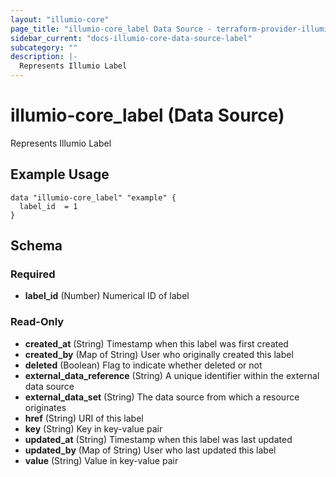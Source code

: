 ```yaml
---
layout: "illumio-core"
page_title: "illumio-core_label Data Source - terraform-provider-illumio-core"
sidebar_current: "docs-illumio-core-data-source-label"
subcategory: ""
description: |-
  Represents Illumio Label
---
```


# illumio-core_label (Data Source)

Represents Illumio Label

Example Usage
------------

```hcl
data "illumio-core_label" "example" {
  label_id  = 1
}
```

## Schema

### Required

- **label_id** (Number) Numerical ID of label

### Read-Only

- **created_at** (String) Timestamp when this label was first created
- **created_by** (Map of String) User who originally created this label
- **deleted** (Boolean) Flag to indicate whether deleted or not
- **external_data_reference** (String) A unique identifier within the external data source
- **external_data_set** (String) The data source from which a resource originates
- **href** (String) URI of this label
- **key** (String) Key in key-value pair
- **updated_at** (String) Timestamp when this label was last updated
- **updated_by** (Map of String) User who last updated this label
- **value** (String) Value in key-value pair


